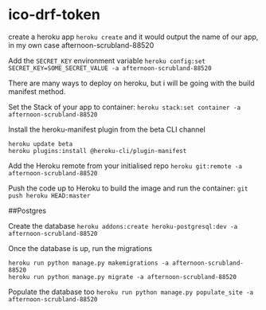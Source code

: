 # ico-drf-token

create a heroku app
```heroku create```
and it would output the name of our app, in my own case
afternoon-scrubland-88520

Add the `SECRET_KEY` environment variable
```heroku config:set SECRET_KEY=SOME_SECRET_VALUE -a afternoon-scrubland-88520```

There are many ways to deploy on heroku, but i will be going with the build manifest method.

Set the Stack of your app to container:
```heroku stack:set container -a afternoon-scrubland-88520```

Install the heroku-manifest plugin from the beta CLI channel
```
heroku update beta
heroku plugins:install @heroku-cli/plugin-manifest
```

Add the Heroku remote from your initialised repo
```heroku git:remote -a afternoon-scrubland-88520```

Push the code up to Heroku to build the image and run the container:
```git push heroku HEAD:master```

##Postgres

Create the database
```heroku addons:create heroku-postgresql:dev -a afternoon-scrubland-88520```

Once the database is up, run the migrations
```
heroku run python manage.py makemigrations -a afternoon-scrubland-88520
heroku run python manage.py migrate -a afternoon-scrubland-88520
```

Populate the database too
```heroku run python manage.py populate_site -a afternoon-scrubland-88520```


